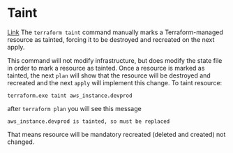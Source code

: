 # Taint

[Link](https://www.terraform.io/docs/cli/commands/taint.html)
The `terraform taint` command manually marks a Terraform-managed resource as tainted, forcing it to be destroyed and recreated on the next apply.    

This command will not modify infrastructure, but does modify the state file in order to mark a resource as tainted. Once a resource is marked as tainted, the next `plan` will show that the resource will be destroyed and recreated and the next `apply` will implement this change.
To taint resource:

```terraform.exe taint aws_instance.devprod```

after `terraform plan` you will see this message

```aws_instance.devprod is tainted, so must be replaced```

That means resource will be mandatory recreated (deleted and created) not changed. 
